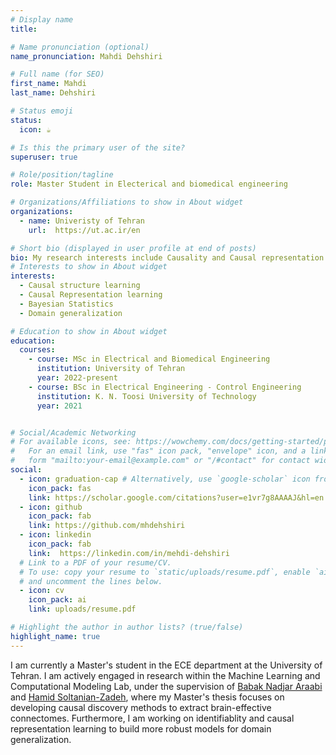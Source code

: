 ```yaml
---
# Display name
title: 

# Name pronunciation (optional)
name_pronunciation: Mahdi Dehshiri

# Full name (for SEO)
first_name: Mahdi
last_name: Dehshiri

# Status emoji
status:
  icon: ☕️

# Is this the primary user of the site?
superuser: true

# Role/position/tagline
role: Master Student in Electerical and biomedical engineering 

# Organizations/Affiliations to show in About widget
organizations:
  - name: Univeristy of Tehran
    url:  https://ut.ac.ir/en

# Short bio (displayed in user profile at end of posts)
bio: My research interests include Causality and Causal representation learning 
# Interests to show in About widget
interests:
  - Causal structure learning 
  - Causal Representation learning 
  - Bayesian Statistics
  - Domain generalization 

# Education to show in About widget
education:
  courses:
    - course: MSc in Electrical and Biomedical Engineering
      institution: University of Tehran
      year: 2022-present
    - course: BSc in Electrical Engineering ‑ Control Engineering
      institution: K. N. Toosi University of Technology
      year: 2021


# Social/Academic Networking
# For available icons, see: https://wowchemy.com/docs/getting-started/page-builder/#icons
#   For an email link, use "fas" icon pack, "envelope" icon, and a link in the
#   form "mailto:your-email@example.com" or "/#contact" for contact widget.
social:
  - icon: graduation-cap # Alternatively, use `google-scholar` icon from `ai` icon pack
    icon_pack: fas
    link: https://scholar.google.com/citations?user=e1vr7g8AAAAJ&hl=en
  - icon: github
    icon_pack: fab
    link: https://github.com/mhdehshiri
  - icon: linkedin
    icon_pack: fab
    link:  https://linkedin.com/in/mehdi-dehshiri
  # Link to a PDF of your resume/CV.
  # To use: copy your resume to `static/uploads/resume.pdf`, enable `ai` icons in `params.yaml`,
  # and uncomment the lines below.
  - icon: cv
    icon_pack: ai
    link: uploads/resume.pdf

# Highlight the author in author lists? (true/false)
highlight_name: true
---
```


I am currently a Master's student in the ECE department at the University of Tehran. I am actively engaged in research within the Machine Learning and Computational Modeling Lab, 
under the supervision of <a href="https://scholar.google.com/citations?user=FTcata0AAAAJ&hl=en" target="_blank"> Babak Nadjar Araabi</a> and <a href="https://scholar.google.ca/citations?user=Lc1LZWIAAAAJ&hl=en" target="_blank"> Hamid Soltanian-Zadeh</a>, where my Master's thesis focuses on developing causal discovery methods to extract brain-effective connectomes. Furthermore, I am working on <a>identifiablity</a> and <a>causal representation learning</a> to build more robust models for domain generalization.
